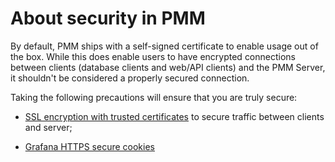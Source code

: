 # About security in PMM


By default, PMM ships with a self-signed certificate to enable usage out of the box.  While this does enable users to have encrypted connections between clients (database clients and web/API clients) and the PMM Server, it shouldn't be considered a properly secured connection.  

Taking the following precautions will ensure that you are truly secure:

- [SSL encryption with trusted certificates](../../admin/security/ssl_encryption.md) to secure traffic between clients and server;

- [Grafana HTTPS secure cookies](../../admin/security/grafana_cookies.md)
